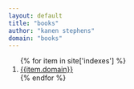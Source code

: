 ```yaml
---
layout: default
title: "books"
author: "kanen stephens"
domain: "books"
---
```


<ol class="list">
    {% for item in site['indexes'] %}
    <li><a href="{{item.url}}">{{item.domain}}</a></li>
    {% endfor %}
</ol>
